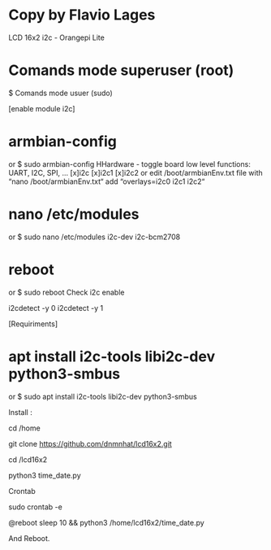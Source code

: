 # Copy by Flavio Lages

LCD 16x2 i2c - Orangepi Lite

# Comands mode superuser (root)
$ Comands mode usuer (sudo)

[enable module i2c]
# armbian-config 
or 
$ sudo armbian-config 
    HHardware - toggle board low level functions: UART, I2C, SPI, …
    [x]i2c
    [x]i2c1
    [x]i2c2
or 
edit /boot/armbianEnv.txt file with “nano /boot/armbianEnv.txt“
add “overlays=i2c0 i2c1 i2c2“
# nano /etc/modules 
or 
$ sudo nano /etc/modules 
    i2c-dev
    i2c-bcm2708

# reboot 
or 
$ sudo reboot
Check i2c enable 

i2cdetect -y 0
i2cdetect -y 1


[Requiriments]
# apt install i2c-tools libi2c-dev python3-smbus 
or
$ sudo apt install i2c-tools libi2c-dev python3-smbus

Install :

cd /home

git clone https://github.com/dnmnhat/lcd16x2.git

cd /lcd16x2

python3 time_date.py

Crontab

sudo crontab -e

@reboot sleep 10 && python3 /home/lcd16x2/time_date.py


And Reboot.

